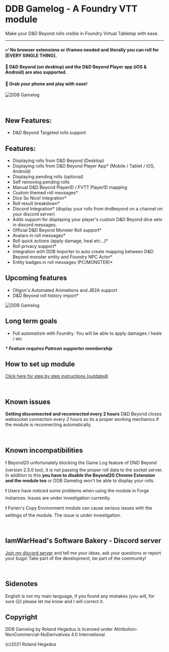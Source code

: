 # DDB Gamelog - A Foundry VTT module

Make your D&D Beyond rolls visible in Foundry Virtual Tabletop with ease. 

---

#### ✅ No browser extensions or iframes needed and literally you can roll for [EVERY SINGLE THING].
#### :rocket: D&D Beyond (on desktop) and the D&D Beyond Player app (iOS & Android) are also supported. 
#### :iphone: Grab your phone and play with ease!


![DDB Gamelog](http://ddbgamelog.datapoint.hu/images/tutorial/demo1.gif)

&nbsp;

## New Features:

- D&D Beyond Targeted rolls support

## Features:

- Displaying rolls from D&D Beyond (Desktop)
- Displaying rolls from D&D Beyond Player App* (Mobile / Tablet / iOS, Android)
- Displaying pending rolls (optional)
- Self removing pending rolls 
- Manual D&D Beyond PlayerID / FVTT PlayerID mapping
- Custom themed roll messages*
- Dice So Nice! integration*
- Roll result breakdown*
- Discord Integration* (display your rolls from dndbeyond on a channel on your discord server)
- Adds support for displaying your player's custom D&D Beyond dice sets in discord messages.
- Official D&D Beyond Monster Roll support* 
- Avatars in roll messages* 
- Roll quick actions (apply damage, heal etc...)*
- Roll privacy support*
- Integration with DDB Importer to auto create mapping between D&D Beyond monster entity and Foundry NPC Actor*
- Entity badges in roll messages (PC/MONSTER)* 


## Upcoming features

- Otigon's Automated Animations and JB2A support
- D&D Beyond roll history import*

![DDB Gamelog](https://cdn.discordapp.com/attachments/816691079931494441/847424445777182720/upc_ch_fin.png)

## Long term goals

- Full automatism with Foundry. You will be able to apply damages / heals / etc

___* Feature requires Patreon supporter membership___

## How to set up module

[Click here for step by step instructions (outdated)](https://github.com/IamWarHead/ddb-game-log/wiki)

&nbsp;

## Known issues

**Getting disconnected and reconnected every 2 hours**
D&D Beyond closes websocket connection every 2 hours so its a proper working mechanics if the module is reconnecting automatically.

&nbsp;

## Known incompatibilities

:exclamation: Beyond20 unfortunately blocking the Game Log feature of DND Beyond (version 2.5.0 too), it is not passing the proper roll data to the socket server. In addition to this **you have to disable the Beyond20 Chrome Extension and the module too** or DDB Gamelog won't be able to display your rolls.

:exclamation: Users have noticed some problems when using the module in Forge instances. Issues are under investigation currently.

:exclamation: Forien's Copy Environment module can cause serious issues with the settings of the module. The issue is under investigation.

&nbsp;

## IamWarHead's Software Bakery - Discord server

[Join my discord server](https://discord.gg/HSTtrphyFg) and tell me your ideas, ask your questions or report your bugs! Take part of the development, be part of the community!

&nbsp;

## Sidenotes

English is not my main language, if you found any mistakes (you will, for sure 😥) please let me know and I will correct it.

## Copyright

DDB Gamelog by Roland Hegedus is licensed under Attribution-NonCommercial-NoDerivatives 4.0 International 

(c)2021 Roland Hegedus
